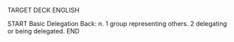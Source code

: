 TARGET DECK
ENGLISH

START
Basic
Delegation
Back: n. 1 group representing others. 2 delegating or being delegated.
END
